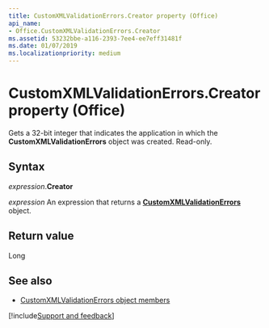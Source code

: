 ```yaml
---
title: CustomXMLValidationErrors.Creator property (Office)
api_name:
- Office.CustomXMLValidationErrors.Creator
ms.assetid: 53232bbe-a116-2393-7ee4-ee7eff31481f
ms.date: 01/07/2019
ms.localizationpriority: medium
---
```



# CustomXMLValidationErrors.Creator property (Office)

Gets a 32-bit integer that indicates the application in which the **CustomXMLValidationErrors** object was created. Read-only.


## Syntax

_expression_.**Creator**

_expression_ An expression that returns a **[CustomXMLValidationErrors](Office.CustomXMLValidationErrors.md)** object.


## Return value

Long


## See also

- [CustomXMLValidationErrors object members](overview/library-reference/customxmlvalidationerrors-members-office.md)

[!include[Support and feedback](~/includes/feedback-boilerplate.md)]